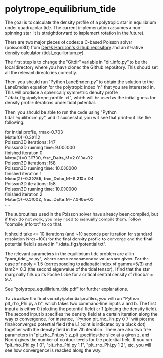 # polytrope_equilibrium_tide
The goal is to calculate the density profile of a polytropic star in equilibrium under quadrupolar tide. The current implementation assumes a non-spinning star (it is straightforward to implement rotation in the future).

There are two major pieces of codes: a C-based Poisson solver (poisson3D) from [Derek Harrison's Github repository](https://github.com/derekharrison/poisson3D-flex.git) and an iterative density calculator (tidal_equilibrium.py).

The first step is to change the "Gitdir" variable in "dir_info.py" to be the local directory where you have cloned the Github repository. This should set all the relevant directories correctly.

Then, you should run "Python LaneEmden.py" to obtain the solution to the LaneEmden equation for the polytropic index "n" that you are interested in. This will produce a spherically symmetric density profile "./data_figs/polytrope_profile.txt", which will be used as the initial guess for density profile iterations under tidal potential.

Then, you should be able to run the code using "Python tidal_equilibrium.py", and if successful, you will see that print-out like the following:

for initial profile, rmax=0.703<br>
Mstar(0)=0.30112<br>
Poisson3D iterations: 147<br>
Poisson3D running time: 9.000000<br>
finished iteration 0<br>
Mstar(1)=0.30730, frac_Delta_M=2.010e-02<br>
Poisson3D iterations: 158<br>
Poisson3D running time: 10.000000<br>
finished iteration 1<br>
Mstar(2)=0.30755, frac_Delta_M=8.210e-04<br>
Poisson3D iterations: 158<br>
Poisson3D running time: 10.000000<br>
finished iteration 2<br>
Mstar(3)=0.31002, frac_Delta_M=7.948e-03<br>
....

The subroutines used in the Poisson solver have already been compiled, but if they do not work, you may need to manually compile them. Follow "compile_info.txt" to do that.

It should take <= 10 iterations (and ~10 seconds per iteration for standard resolution Nres=100) for the final density profile to converge and the **final** potential field is saved in "./data_figs/potential.txt".

The relevant parameters in the equilibrium tide problem are all in "para_tidal_eq.py", where some recommended values are given. For the case of npoly = 1.5 (corresponding to adiabatic index of gamma=5/3) and lam2 = 0.3 (the second eigenvalue of the tidal tensor), I find that the star marginally fills up its Roche Lobe for a critical central density of rhocbar = 9.7.

See "polytrope_equilibrium_tide.pdf" for further explanations.

To visualize the final density/potential profiles, you will run "Python plt_rho_Phi.py a b", which takes two command-line inputs a and b. The first input a is either 0 (plotting the potential field) or 1 (plotting the density field). The second input b specifies the density field at a certain iteration along the way to convergence. For instance, "Python plt_rho_Phi.py 0 7" will plot the final/converged potential field (the L1 point is indicated by a black dot) together with the density field in the 7th iteration. There are also two free parameters in "plt_rho_Phi.py": z_plt specifies the slice at a given z, and Ncont gives the number of contour levels for the potential field. If you run "plt_rho_Phi.py 1 0", "plt_rho_Phi.py 1 1", "plt_rho_Phi.py 1 2", etc, you will see how convergence is reached along the way.
